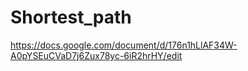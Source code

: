 # Shortest_path

https://docs.google.com/document/d/176n1hLlAF34W-A0pYSEuCVaD7j6Zux78yc-6iR2hrHY/edit
